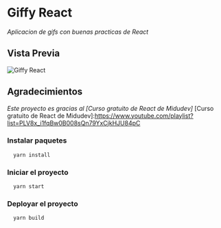 # Giffy React
*Aplicacion de gifs con buenas practicas de React*

## Vista Previa
![Giffy React](https://ik.imagekit.io/demoxd/giffy_0DGrtN3rA.png?tr=w-1080,h-566,fo-auto "Giffy React")

## Agradecimientos
*Este proyecto es gracias al [Curso gratuito de React de Midudev]*
[Curso gratuito de React de Midudev]:https://www.youtube.com/playlist?list=PLV8x_i1fqBw0B008sQn79YxCjkHJU84pC


### Instalar paquetes
```
  yarn install
```

### Iniciar el proyecto
```
  yarn start
```

### Deployar el proyecto
```
  yarn build
```
